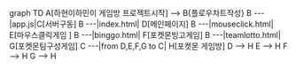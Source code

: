 graph TD
  A[하현이하민이 게임방 
		프로젝트시작] --> B{플로우차트작성}
	B ---|app.js|C[서버구동]
	B ---|index.html| D[메인페이지]
	B ---|mouseclick.html| E[마우스클릭게임 ]
	B ---|binggo.html| F[포켓몬빙고게임]
	B ---|teamlotto.html| G[포켓몬팀구성게임]
	C ---|from D,E,F,G to C| H[포켓몬 게임방]
	D --> H
	E --> H
	F --> H
	G --> H

  